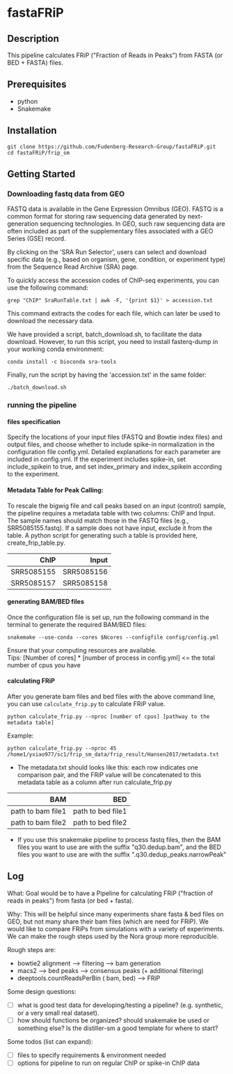 # fastaFRiP

## Description
This pipeline calculates FRiP ("Fraction of Reads in Peaks") from FASTA (or BED + FASTA) files.

## Prerequisites
- python
- Snakemake

## Installation
```
git clone https://github.com/Fudenberg-Research-Group/fastaFRiP.git
cd fastaFRiP/frip_sm
```
## Getting Started

### Downloading fastq data from GEO
FASTQ data is available in the Gene Expression Omnibus (GEO). FASTQ is a common format for storing raw sequencing data generated by next-generation sequencing technologies. In GEO, such raw sequencing data are often included as part of the supplementary files associated with a GEO Series (GSE) record. 

By clicking on the 'SRA Run Selector', users can select and download specific data (e.g., based on organism, gene, condition, or experiment type) from the Sequence Read Archive (SRA) page.

To quickly access the accession codes of ChIP-seq experiments, you can use the following command:
```
grep "ChIP" SraRunTable.txt | awk -F, '{print $1}' > accession.txt
```
This command extracts the codes for each file, which can later be used to download the necessary data.

We have provided a script, batch_download.sh, to facilitate the data download. However, to run this script, you need to install fasterq-dump in your working conda environment:
```
conda install -c bioconda sra-tools
```
Finally, run the script by having the 'accession.txt' in the same folder:
```
./batch_download.sh
```

### running the pipeline

#### files specification
Specify the locations of your input files (FASTQ and Bowtie index files) and output files, and choose whether to include spike-in normalization in the configuration file config.yml. Detailed explanations for each parameter are included in config.yml. 
If the experiment includes spike-in, set include_spikein to true, and set index_primary and index_spikein according to the experiment.

#### Metadata Table for Peak Calling:
To rescale the bigwig file and call peaks based on an input (control) sample, the pipeline requires a metadata table with two columns: ChIP and Input. The sample names should match those in the FASTQ files (e.g., SRR5085155.fastq). If a sample does not have input, exclude it from the table.
A python script for generating such a table is provided here, create_frip_table.py.

<center>

|        ChIP|       Input|
|-----------:|-----------:|
| SRR5085155 | SRR5085156 |
| SRR5085157 | SRR5085158 |
</center>

#### generating BAM/BED files

Once the configuration file is set up, run the following command in the terminal to generate the required BAM/BED files:

```
snakemake --use-conda --cores $Ncores --configfile config/config.yml
```
Ensure that your computing resources are available.\
  Tips: [Number of cores] * [number of process in config.yml] <= the total number of cpus you have

#### calculating FRiP

After you generate bam files and bed files with the above command line, you can use `calculate_frip.py` to calculate FRiP value.
```
python calculate_frip.py --nproc [number of cpus] [pathway to the metadata table]
```

Example:
```
python calculate_frip.py --nproc 45 /home1/yxiao977/sc1/frip_sm_data/frip_result/Hansen2017/metadata.txt
```
* The metadata.txt should looks like this: each row indicates one comparison pair, and the FRiP value will be concatenated to this metadata table as a column after run calculate_frip.py

<center>

|                BAM|                BED|
|------------------:|------------------:|
| path to bam file1 | path to bed file1 |
| path to bam file2 | path to bed file2 |

</center>

* If you use this snakemake pipeline to process fastq files, then the BAM files you want to use are with the suffix "q30.dedup.bam", and the BED files you want to use are with the suffix ".q30.dedup_peaks.narrowPeak"

## Log
What: Goal would be to have a Pipeline for calculating FRiP ("fraction of reads in peaks") from fasta (or bed + fasta). 

Why: This will be helpful since many experiments share fasta & bed files on GEO, but not many share their bam files (which are need for FRiP).
We would like to compare FRiPs from simulations with a variety of experiments. We can make the rough steps used by the Nora group more reproducible.

Rough steps are:
- bowtie2 alignment --> filtering --> bam generation
- macs2 --> bed peaks --> consensus peaks (+ additional filtering)
- deeptools.countReadsPerBin ( bam, bed) --> FRiP 

Some design questions:
- [ ] what is good test data for developing/testing a pipeline? (e.g. synthetic, or a very small real dataset).
- [ ] how should functions be organized? should snakemake be used or something else? Is the distiller-sm a good template for where to start?

Some todos (list can expand):
- [ ] files to specify requirements & environment needed
- [ ] options for pipeline to run on regular ChIP or spike-in ChIP data
